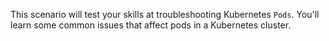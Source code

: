 This scenario will test your skills at troubleshooting Kubernetes `Pods`. You'll
learn some common issues that affect pods in a Kubernetes cluster.